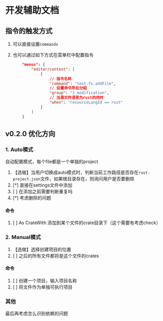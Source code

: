 # 开发辅助文档

## 指令的触发方式
1. 可以直接设置`commands`
2. 也可以通过如下方式在菜单栏中配置指令

    ```json
        "menus": {
            "editor/context": [
                {  
                    // 指令名称
                    "command": "test-fs.addFile",
                    // 设置命令所在分组
                    "group": "1_modification",
                    // 当源文件语言为rust的同时
                    "when": "resourceLangId == rust"
                }
            ]
        }
    ```

## v0.2.0 优化方向

### 1. Auto模式
自动配置模式，每个file都是一个单独的project
1. 【选做】当用户切换成auto模式时，判断当前工作路径是否存在`rust-project.json`文件，如果根目录存在，则询问用户是否要删除
2. [*] 直接在settings文件中添加
3. [ ] 在添加之前需要判断重复吗
4. [*] 考虑删除的问题

#### 命令
1. [ ] As CrateWith 添加到某个文件的crate目录下（这个需要有考虑check）

### 2. Manual模式
1. 【选做】选择创建项目的位置
2. [ ] 之后的所有文件都将是这个文件的crates

#### 命令
1. [ ] 创建一个项目，输入项目名称
2. [ ] 将文件作为单独可执行项目

### 其他

最后再考虑怎么识别依赖的问题